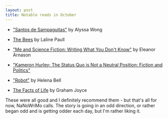 ```yaml
---
layout: post
title: Notable reads in October
---
```


* ["Santos de Sampaguitas"](http://www.strangehorizons.com/2014/20141006/sampaguita-f.shtml) by Alyssa Wong

* [The Bees](https://www.goodreads.com/book/show/18652002-the-bees) by Laline Paull

* ["Me and Science Fiction: Writing What You Don't Know"](http://www.strangehorizons.com/2014/20140519/arnason-c.shtml) by Eleanor Arnason

* ["Kameron Hurley: The Status Quo is Not a Neutral Position: Fiction and Politics"](http://www.locusmag.com/Perspectives/2014/10/kameron-hurley-the-status-quo-is-not-a-neutral-position-fiction-and-politics/)

* ["Robot"](http://clarkesworldmagazine.com/bell_09_12/) by Helena Bell

* [The Facts of Life](https://www.goodreads.com/book/show/176332.The_Facts_of_Life) by Graham Joyce

These were all good and I definitely recommend them - but that's all for now, NaNoWriMo calls. The story is going in an odd direction, or rather began odd and is getting odder each day, but I'm rather liking it.